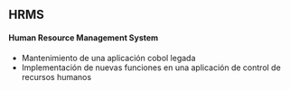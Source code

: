 ## HRMS
#### Human Resource Management System

- Mantenimiento de una aplicación cobol legada
- Implementación de nuevas funciones en una aplicación de control de recursos humanos
